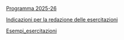 [Programma 2025-26](2025-26/Programma%202025-26.md)

[Indicazioni per la redazione delle esercitazioni](regolamento_esercitazioni/Indicazioni%20per%20la%20redazione%20delle%20esercitazioni.md)

[Esempi_esercitazioni](Esempi_esercitazioni/Esempi_esercitazioni.md)

